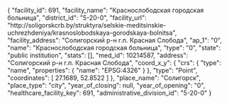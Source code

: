{
    "facility_id": 691,
    "facility_name": "Краснослободская городская больница",
    "district_id": "5-20-0",
    "facility_url": "http:\/\/soligorskcrb.by\/struktyra\/selskie-meditsinskie-uchrezhdeniya\/krasnoslobodskaya-gorodskaya-bolnitsa",
    "facility_address": "Солигорский р-н г.п. Красная Слобода",
    "ap_1": "0",
    "name": "Краснослободская городская больница",
    "type": "0",
    "state": "public institution",
    "stats": [],
    "med_id": 10214587,
    "address": "Солигорский р-н г.п. Красная Слобода",
    "coord_x_y": {
        "crs": {
            "type": "name",
            "properties": {
                "name": "EPSG:4326"
            }
        },
        "type": "Point",
        "coordinates": [
            27.1689,
            52.8522
        ]
    },
    "place_name": "Солигорск",
    "place_type": "city",
    "year_of_closing": null,
    "year_of_opening": "0",
    "healthcare_facility_key": 691,
    "administrative_division_id": "5-20-0"
}